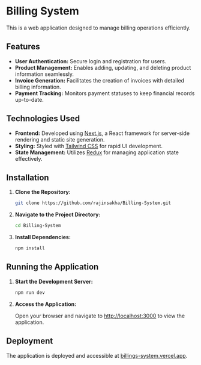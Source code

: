 # Billing System

This is a web application designed to manage billing operations efficiently.

## Features

- **User Authentication:** Secure login and registration for users.
- **Product Management:** Enables adding, updating, and deleting product information seamlessly.
- **Invoice Generation:** Facilitates the creation of invoices with detailed billing information.
- **Payment Tracking:** Monitors payment statuses to keep financial records up-to-date.


## Technologies Used

- **Frontend:** Developed using [Next.js](https://nextjs.org/), a React framework for server-side rendering and static site generation.
- **Styling:** Styled with [Tailwind CSS](https://tailwindcss.com/) for rapid UI development.
- **State Management:** Utilizes [Redux](https://redux.js.org/) for managing application state effectively.

## Installation

1. **Clone the Repository:**

   ```bash
   git clone https://github.com/rajinsakha/Billing-System.git
   ```

2. **Navigate to the Project Directory:**

   ```bash
   cd Billing-System
   ```

3. **Install Dependencies:**

   ```bash
   npm install
   ```

## Running the Application

1. **Start the Development Server:**

   ```bash
   npm run dev
   ```

2. **Access the Application:**

   Open your browser and navigate to [http://localhost:3000](http://localhost:3000) to view the application.

## Deployment

The application is deployed and accessible at [billings-system.vercel.app](https://billings-system.vercel.app).
